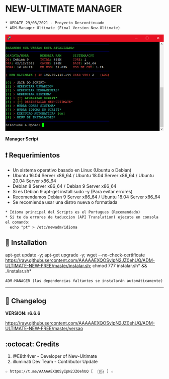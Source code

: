 ﻿# NEW-ULTIMATE MANAGER
```
* UPDATE 29/08/2021 - Proyecto Descontinuado
* ADM-Manager Ultimate (Final Version New-Ultimate)
```
![logo](https://github.com/AAAAAEXQOSyIpN2JZ0ehUQ/ADM-ULTIMATE-NEW-FREE/blob/master/Imagenes/ADM_ULTIMATE_NEW_FREE.png)

**Manager Script**

## :heavy_exclamation_mark: Requerimientos

* Un sistema operativo basado en Linux (Ubuntu o Debian)
* Ubuntu 16.04 Server x86_64 / Ubuntu 18.04 Server x86_64 / Ubuntu 20.04 Server x86_64
* Debian 8 Server x86_64  / Debian 9 Server x86_64
* Si es Debian 9 apt-get install sudo -y (Para evitar errores)
* Recomendamos Debian 9 Server x86_64 / Ubuntu 18.04 Server x86_64
* Se recomienda usar una distro nueva o formatiada
```
* Idioma principal del Scripts es el Portugues (Recomendado)
* Si te da errores de taduccion (API Translation) ejecute en consola el comando:  
  echo "pt" > /etc/newadm/idioma
```
## :book: Installation

apt-get update -y; apt-get upgrade -y; wget --no-check-certificate https://raw.githubusercontent.com/AAAAAEXQOSyIpN2JZ0ehUQ/ADM-ULTIMATE-NEW-FREE/master/instalar.sh; chmod 777 instalar.sh* && ./instalar.sh*

```
ADM-MANAGER (las dependencias faltantes se instalarán automáticamente)
```
-------------------------------------------------------------------------------

## :scroll: Changelog

**VERSION: r6.6.6**

https://raw.githubusercontent.com/AAAAAEXQOSyIpN2JZ0ehUQ/ADM-ULTIMATE-NEW-FREE/master/versao

## :octocat: Credits

1. @E8th4ver - Developer of New-Ultimate
2. illuminati Dev Team - Contributor Update 

```
☆ https://t.me/AAAAAEXQOSyIpN2JZ0ehUQ [  ⃘⃤꙰✰ ] ☆
```
